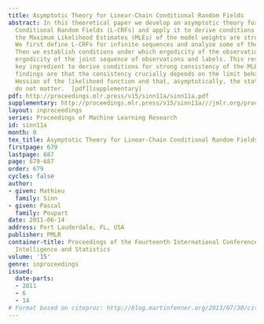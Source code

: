 ```yaml
---
title: Asymptotic Theory for Linear-Chain Conditional Random Fields
abstract: In this theoretical paper we develop an asymptotic theory for Linear-Chain
  Conditional Random Fields (L-CRFs) and apply it to derive conditions under which
  the Maximum Likelihood Estimates (MLEs) of the model weights are strongly consistent.
  We first define L-CRFs for infinite sequences and analyze some of their basic properties.
  Then we establish conditions under which ergodicity of the observations implies
  ergodicity of the joint sequence of observations and labels. This result is the
  key ingredient to derive conditions for strong consistency of the MLEs. Interesting
  findings are that the consistency crucially depends on the limit behavior of the
  Hessian of the likelihood function and that, asymptotically, the state feature functions
  do not matter.  [pdf][supplementary]
pdf: http://proceedings.mlr.press/v15/sinn11a/sinn11a.pdf
supplementary: http://proceedings.mlr.press/v15/sinn11a///jmlr.org/proceedings/papers/v15/sinn11a/sinn11aSupple.pdf
layout: inproceedings
series: Proceedings of Machine Learning Research
id: sinn11a
month: 0
tex_title: Asymptotic Theory for Linear-Chain Conditional Random Fields
firstpage: 679
lastpage: 687
page: 679-687
order: 679
cycles: false
author:
- given: Mathieu
  family: Sinn
- given: Pascal
  family: Poupart
date: 2011-06-14
address: Fort Lauderdale, FL, USA
publisher: PMLR
container-title: Proceedings of the Fourteenth International Conference on Artificial
  Intelligence and Statistics
volume: '15'
genre: inproceedings
issued:
  date-parts:
  - 2011
  - 6
  - 14
# Format based on citeproc: http://blog.martinfenner.org/2013/07/30/citeproc-yaml-for-bibliographies/
---
```

